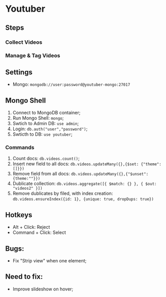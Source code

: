 # Youtuber

## Steps
### Collect Videos
### Manage & Tag Videos



## Settings
* Mongo: `mongodb://user:password@youtuber-mongo:27017`


## Mongo Shell
1. Connect to MongoDB container;
1. Run Mongo Shell: `mongo`;
2. Swtich to Admin DB: `use admin`;
3. Login: `db.auth("user","password")`;
4. Swticth to DB: `use youtuber`;

### Commands
1. Count docs: `db.videos.count()`;
2. Insert new field to all docs: `db.videos.updateMany({},{$set: {"theme":[]}})`
3. Remove field from all docs: `db.videos.updateMany({},{"$unset":{theme:""}})`
4. Dublicate collection: `db.videos.aggregate([{ $match: {} }, { $out: "videos2" }])`
5. Remove dublicates by filed, with index creation: `db.videos.ensureIndex({id: 1}, {unique: true, dropDups: true}) `


## Hotkeys
* Alt + Click: Reject
* Command + Click: Select


## Bugs:
* Fix "Strip view" when one element;

## Need to fix:
* Improve slideshow on hover;